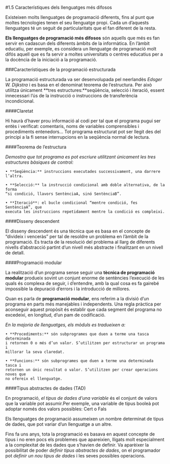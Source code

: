 #1.5 Característiques dels llenguatges més difosos

Existeixen molts llenguatges de programació diferents, fins al punt que moltes
tecnologies tenen el seu llenguatge propi. Cada un d’aquests llenguatges té un
seguit de particularitats que el fan diferent de la resta.

**Els llenguatges de programació més difosos** són aquells que més es fan servir
en cadascun dels diferents àmbits de la informàtica. En l’àmbit educatiu, per
exemple, es considera un llenguatge de programació molt difós aquell que es fa
servir a moltes universitats o centres educatius per a la docència de la iniciació a
la programació.

###Característiques de la programació estructurada

La programació estructurada va ser desenvolupada pel neerlandès *Edsger W.
Dijkstra* i es basa en el denominat teorema de l’estructura. Per això utilitza
únicament **tres estructures:**seqüència, selecció i iteració, essent innecessari
l’ús de la instrucció o instruccions de transferència incondicional.

####Claretat

Hi haurà d’haver prou informació al codi per tal que el programa pugui ser
entès i verificat: comentaris, noms de variables comprensibles i procediments
entenedors... Tot programa estructurat pot ser llegit des del principi a la fi sense
interrupcions en la seqüència normal de lectura.

####Teorema de l’estructura

*Demostra que tot programa es pot escriure utilitzant únicament les tres estructures
bàsiques de control:*

    • **Seqüència:** instruccions executades successivament, una darrere l’altra.
    
    • **Selecció:** la instrucció condicional amb doble alternativa, de la forma
    “si condició, llavors SentènciaA, sinó SentènciaB”.
    
    • **Iteració**: el bucle condicional “mentre condició, fes SentènciaA”, que
    executa les instruccions repetidament mentre la condició es compleixi.

####Disseny descendent

El disseny descendent és una tècnica que es basa en el concepte de “divideix i
venceràs” per tal de resoldre un problema en l’àmbit de la programació. Es tracta
de la resolució del problema al llarg de diferents nivells d’abstracció partint d’un
nivell més abstracte i finalitzant en un nivell de detall.

####Programació modular

La realització d’un programa sense seguir una **tècnica de programació modular**
produeix sovint un conjunt enorme de sentències l’execució de les quals és
complexa de seguir, i d’entendre, amb la qual cosa es fa gairebé impossible la
depuració d’errors i la introducció de millores. 

Quan es parla de **programació modular**, ens referim a la divisió d’un programa
en parts més manejables i independents. Una regla pràctica per aconseguir aquest
propòsit és establir que cada segment del programa no excedeixi, en longitud, d’un
pam de codificació.

*En la majoria de llenguatges, els mòduls es tradueixen a:*

    • **Procediments:** són subprogrames que duen a terme una tasca determinada
    i retornen 0 o més d’un valor. S’utilitzen per estructurar un programa i
    millorar la seva claredat.
    
    • **Funcions:** són subprogrames que duen a terme una determinada tasca i
    retornen un únic resultat o valor. S’utilitzen per crear operacions noves que
    no ofereix el llenguatge.

####Tipus abstractes de dades (TAD)

En programació, *el tipus de dades d’una variable* és el conjunt de valors que la
variable pot assumir.Per exemple, una variable de tipus booleà pot adoptar només
dos valors possibles: Cert o Fals

Els llenguatges de programació assumeixen un nombre determinat de tipus de
dades, que pot variar d’un llenguatge a un altre.

Fins fa uns anys, tota la programació es basava en aquest concepte de tipus i no
eren pocs els problemes que apareixien, lligats molt especialment a la complexitat
de les dades que s’havien de definir. Va aparèixer la possibilitat de poder *definir
tipus abstractes de dades*, on el programador pot *definir un nou tipus de dades* i
les seves possibles operacions.



